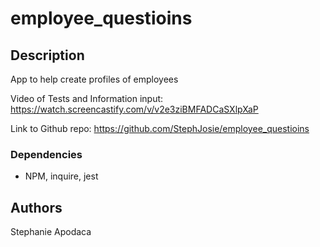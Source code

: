 # employee_questioins


## Description

App to help create profiles of employees

Video of Tests and Information input: https://watch.screencastify.com/v/v2e3ziBMFADCaSXlpXaP

Link to Github repo: https://github.com/StephJosie/employee_questioins



### Dependencies

* NPM, inquire, jest


## Authors

Stephanie Apodaca


